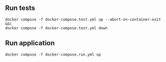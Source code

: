 ## Run tests
```shell
docker compose -f docker-compose.test.yml up --abort-on-container-exit &&\
docker compose -f docker-compose.test.yml down
```

## Run application
```shell
docker compose -f docker-compose.run.yml up
```
